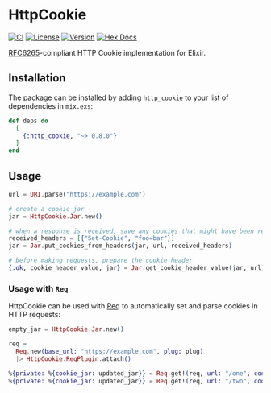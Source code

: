 # HttpCookie

[![CI](https://github.com/reisub/http_cookie/actions/workflows/ci.yml/badge.svg)](https://github.com/reisub/http_cookie/actions/workflows/ci.yml)
[![License](https://img.shields.io/hexpm/l/http_cookie.svg)](https://github.com/reisub/http_cookie/blob/main/LICENSE)
[![Version](https://img.shields.io/hexpm/v/http_cookie.svg)](https://hex.pm/packages/http_cookie)
[![Hex Docs](https://img.shields.io/badge/documentation-gray.svg)](https://hexdocs.pm/http_cookie)

[RFC6265](https://datatracker.ietf.org/doc/html/rfc6265)-compliant HTTP Cookie implementation for Elixir.

## Installation

The package can be installed by adding `http_cookie` to your list of dependencies in `mix.exs`:

```elixir
def deps do
  [
    {:http_cookie, "~> 0.8.0"}
  ]
end
```

## Usage

```elixir
url = URI.parse("https://example.com")

# create a cookie jar
jar = HttpCookie.Jar.new()

# when a response is received, save any cookies that might have been returned
received_headers = [{"Set-Cookie", "foo=bar"}]
jar = Jar.put_cookies_from_headers(jar, url, received_headers)

# before making requests, prepare the cookie header
{:ok, cookie_header_value, jar} = Jar.get_cookie_header_value(jar, url)
```

### Usage with `Req`

HttpCookie can be used with [Req](https://github.com/wojtekmach/req) to automatically set and parse cookies in HTTP requests:

```elixir
empty_jar = HttpCookie.Jar.new()

req =
  Req.new(base_url: "https://example.com", plug: plug)
  |> HttpCookie.ReqPlugin.attach()

%{private: %{cookie_jar: updated_jar}} = Req.get!(req, url: "/one", cookie_jar: empty_jar)
%{private: %{cookie_jar: updated_jar}} = Req.get!(req, url: "/two", cookie_jar: updated_jar)
```
